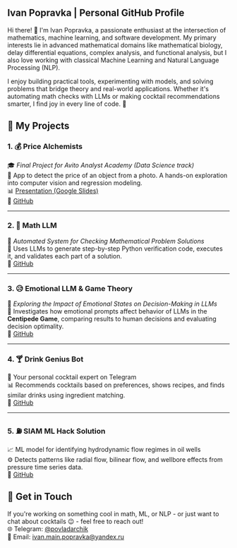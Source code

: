 ## Ivan Popravka | Personal GitHub Profile
Hi there! 👋 I'm Ivan Popravka, a passionate enthusiast at the intersection of mathematics, machine learning, and software development. My primary interests lie in advanced mathematical domains like mathematical biology, delay differential equations, complex analysis, and functional analysis, but I also love working with classical Machine Learning and Natural Language Processing (NLP).

I enjoy building practical tools, experimenting with models, and solving problems that bridge theory and real-world applications. Whether it's automating math checks with LLMs or making cocktail recommendations smarter, I find joy in every line of code. 🚀

## 🧪 My Projects

### 1. 💰 Price Alchemists  
🎓 *Final Project for Avito Analyst Academy (Data Science track)*  
📸 App to detect the price of an object from a photo. A hands-on exploration into computer vision and regression modeling.  
📊 [Presentation (Google Slides)](https://docs.google.com/presentation/d/1sfZfzeYIO2v0_R6OlkJXitiW7uSADPvzeDZHifmunX4/edit?usp=sharing)  
🔗 [GitHub](https://github.com/vainmoon/PriceAlchemists)

---

### 2. 📘 Math LLM  
🧠 *Automated System for Checking Mathematical Problem Solutions*  
🤖 Uses LLMs to generate step-by-step Python verification code, executes it, and validates each part of a solution.  
🔗 [GitHub](https://github.com/Povladarchik/MathLLM) 

---

### 3. 😥 Emotional LLM & Game Theory  
🧠 *Exploring the Impact of Emotional States on Decision-Making in LLMs*  
🎲 Investigates how emotional prompts affect behavior of LLMs in the **Centipede Game**, comparing results to human decisions and evaluating decision optimality.  
🔗 [GitHub](https://github.com/iLoveRamona/emotional_LLM)

---

### 4. 🍸 Drink Genius Bot  
🍹 Your personal cocktail expert on Telegram  
📊 Recommends cocktails based on preferences, shows recipes, and finds similar drinks using ingredient matching.  
🔗 [GitHub](https://github.com/Povladarchik/DrinkGenius-Bot) 

---

### 5. ⛽ SIAM ML Hack Solution  
📈 ML model for identifying hydrodynamic flow regimes in oil wells  
⚙️ Detects patterns like radial flow, bilinear flow, and wellbore effects from pressure time series data.  
🔗 [GitHub](https://github.com/Povladarchik/siam-ml-hack)


## 🤝 Get in Touch
If you're working on something cool in math, ML, or NLP - or just want to chat about cocktails 😉 - feel free to reach out!  
🌐 Telegram: [@povladarchik](https://t.me/povladarchik)  
📧 Email: ivan.main.popravka@yandex.ru
